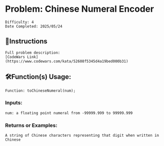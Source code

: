 # Problem: Chinese Numeral Encoder
	Difficulty: 4
	Date Completed: 2025/05/24

## 📜Instructions
	Full problem description:
	[CodeWars Link](https://www.codewars.com/kata/52608f5345d4a19bed000b31)

## 🛠Function(s) Usage:
	Function: toChineseNumeral(num);

### Inputs:
	num: a floating point numeral from -99999.999 to 99999.999

### Returns or Examples:
    A string of Chinese characters representing that digit when written in Chinese
